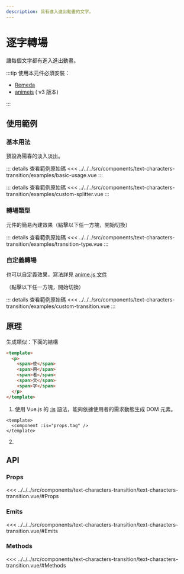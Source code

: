 ```yaml
---
description: 具有進入進出動畫的文字。
---
```


<script setup>
import BasicUsage from '../../../src/components/text-characters-transition/examples/basic-usage.vue'
import CustomSplitter from '../../../src/components/text-characters-transition/examples/custom-splitter.vue'
import TransitionType from '../../../src/components/text-characters-transition/examples/transition-type.vue'
import CustomTransition from '../../../src/components/text-characters-transition/examples/custom-transition.vue'
</script>

# 逐字轉場

讓每個文字都有進入進出動畫。

:::tip 使用本元件必須安裝：

- [Remeda](https://remeda.dev/)
- [animejs](https://animejs.com/v3/documentation/) ( v3 版本)

:::

## 使用範例

### 基本用法

預設為陽春的淡入淡出。

<BasicUsage title="basic-usage"/>

::: details 查看範例原始碼
<<< ../../../src/components/text-characters-transition/examples/basic-usage.vue
:::
<custom-splitter title="custom-splitter"/>

::: details 查看範例原始碼
<<< ../../../src/components/text-characters-transition/examples/custom-splitter.vue
:::

### 轉場類型

元件的簡易內建效果（點擊以下任一方塊，開始切換）

<transition-type title="transition-type"/>

::: details 查看範例原始碼
<<< ../../../src/components/text-characters-transition/examples/transition-type.vue
:::

### 自定義轉場

也可以自定義效果，寫法詳見 [anime.js 文件](https://animejs.com/v3/documentation/)

（點擊以下任一方塊，開始切換）

<custom-transition title="custom-transition" />

::: details 查看範例原始碼
<<< ../../../src/components/text-characters-transition/examples/custom-transition.vue
:::

## 原理

生成類似：下面的結構

```html
<template>
  <p>
    <span>使</span>
    <span>用</span>
    <span>者</span>
    <span>文</span>
    <span>字</span>
  </p>
</template>
```

1. 使用 Vue.js 的 [:is](https://hromium.com/javascript-visualized-event-loop) 語法，能夠依據使用者的需求動態生成 DOM 元素。

```vue
<template>
  <component :is="props.tag" />
</template>
```

2.

## API

### Props

<<< ../../../src/components/text-characters-transition/text-characters-transition.vue/#Props

### Emits

<<< ../../../src/components/text-characters-transition/text-characters-transition.vue/#Emits

### Methods

<<< ../../../src/components/text-characters-transition/text-characters-transition.vue/#Methods

```

```
